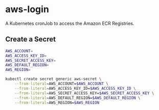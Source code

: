 # aws-login
A Kubernetes cronJob to access the Amazon ECR Registries. 

## Create a Secret

```bash
AWS_ACCOUNT=
AWS_ACCESS_KEY_ID=
AWS_SECRET_ACCESS_KEY=
AWS_DEFAULT_REGION=
AWS_REGION=

kubectl create secret generic aws-secret \
    --from-literal=AWS_ACCOUNT=$AWS_ACCOUNT \
    --from-literal=AWS_ACCESS_KEY_ID=$AWS_ACCESS_KEY_ID \
    --from-literal=AWS_SECRET_ACCESS_KEY=$AWS_SECRET_ACCESS_KEY \
    --from-literal=AWS_DEFAULT_REGION=$AWS_DEFAULT_REGION \
    --from-literal=AWS_REGION=$AWS_REGION
```